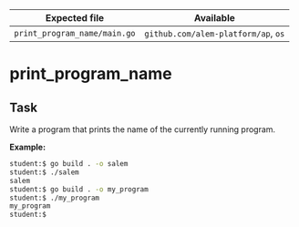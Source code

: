 | Expected file                | Available                           |
| ---------------------------- | ----------------------------------- |
| `print_program_name/main.go` | `github.com/alem-platform/ap`, `os` |

# print_program_name

## Task

Write a program that prints the name of the currently running program.

**Example:**

```sh
student:$ go build . -o salem
student:$ ./salem
salem
student:$ go build . -o my_program
student:$ ./my_program
my_program
student:$
```
